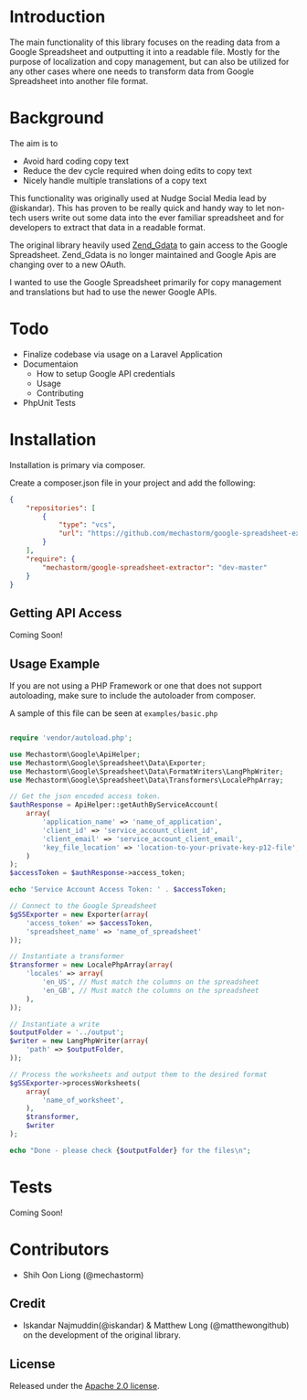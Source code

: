 # Introduction

The main functionality of this library focuses on the reading data from a Google Spreadsheet and outputting it into a readable file. Mostly for the purpose of localization and copy management, but can also be utilized for any other cases where one needs to transform data from Google Spreadsheet into another file format.


# Background

The aim is to

* Avoid hard coding copy text
* Reduce the dev cycle required when doing edits to copy text
* Nicely handle multiple translations of a copy text

This functionality was originally used at Nudge Social Media lead by @iskandar). This has proven to be really quick and handy way to let non-tech users write out some data into the ever familiar spreadsheet and for developers to extract that data in a readable format.

The original library heavily used [Zend_Gdata](https://github.com/zendframework/ZendGData) to gain access to the Google Spreadsheet. Zend_Gdata is no longer maintained and Google Apis are changing over to a new OAuth.

I wanted to use the Google Spreadsheet primarily for copy management and translations but had to use the newer Google APIs.

# Todo

- Finalize codebase via usage on a Laravel Application
- Documentaion
    - How to setup Google API credentials
    - Usage
    - Contributing
- PhpUnit Tests

# Installation

Installation is primary via composer.

Create a composer.json file in your project and add the following:

```json
{
    "repositories": [
        {
            "type": "vcs",
            "url": "https://github.com/mechastorm/google-spreadsheet-extractor"
        }
    ],
    "require": {
        "mechastorm/google-spreadsheet-extractor": "dev-master"
    }
}
```

## Getting API Access

Coming Soon!

## Usage Example

If you are not using a PHP Framework or one that does not support autoloading, make sure to include the autoloader from composer.

A sample of this file can be seen at `examples/basic.php`

```php

require 'vendor/autoload.php';

use Mechastorm\Google\ApiHelper;
use Mechastorm\Google\Spreadsheet\Data\Exporter;
use Mechastorm\Google\Spreadsheet\Data\FormatWriters\LangPhpWriter;
use Mechastorm\Google\Spreadsheet\Data\Transformers\LocalePhpArray;

// Get the json encoded access token.
$authResponse = ApiHelper::getAuthByServiceAccount(
    array(
        'application_name' => 'name_of_application',
        'client_id' => 'service_account_client_id',
        'client_email' => 'service_account_client_email',
        'key_file_location' => 'location-to-your-private-key-p12-file',
    )
);
$accessToken = $authResponse->access_token;

echo 'Service Account Access Token: ' . $accessToken;

// Connect to the Google Spreadsheet
$gSSExporter = new Exporter(array(
    'access_token' => $accessToken,
    'spreadsheet_name' => 'name_of_spreadsheet'
));

// Instantiate a transformer
$transformer = new LocalePhpArray(array(
    'locales' => array(
        'en_US', // Must match the columns on the spreadsheet
        'en_GB', // Must match the columns on the spreadsheet
    ),
));

// Instantiate a write
$outputFolder = '../output';
$writer = new LangPhpWriter(array(
    'path' => $outputFolder,
));

// Process the worksheets and output them to the desired format
$gSSExporter->processWorksheets(
    array(
        'name_of_worksheet',
    ),
    $transformer,
    $writer
);

echo "Done - please check {$outputFolder} for the files\n";

```

# Tests

Coming Soon!

# Contributors

- Shih Oon Liong (@mechastorm)


## Credit

- Iskandar Najmuddin(@iskandar) & Matthew Long (@matthewongithub) on the development of the original library.

## License

Released under the [Apache 2.0 license](http://choosealicense.com/licenses/apache-2.0/).